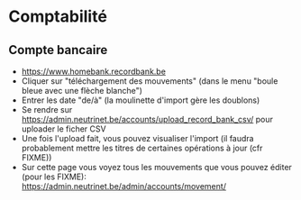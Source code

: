 <!-- TITLE: Comptabilite -->
<!-- SUBTITLE: A quick summary of Comptabilite -->

# Comptabilité
## Compte bancaire
- https://www.homebank.recordbank.be
- Cliquer sur "téléchargement des mouvements" (dans le menu "boule bleue avec une flèche blanche")
- Entrer les date "de/à" (la moulinette d'import gère les doublons)
- Se rendre sur https://admin.neutrinet.be/accounts/upload_record_bank_csv/ pour uploader le ficher CSV
- Une fois l'upload fait, vous pouvez visualiser l'import (il faudra probablement mettre les titres de certaines opérations à jour (cfr FIXME))
- Sur cette page vous voyez tous les mouvements que vous pouvez éditer (pour les FIXME): https://admin.neutrinet.be/admin/accounts/movement/